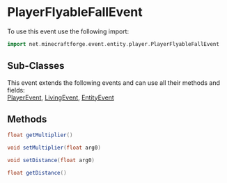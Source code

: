 # PlayerFlyableFallEvent

To use this event use the following import:
```groovy
import net.minecraftforge.event.entity.player.PlayerFlyableFallEvent
```

## Sub-Classes
This event extends the following events and can use all their methods and fields: <br>
[PlayerEvent](player_event/player_event.md), [LivingEvent](living_event/living_event.md), [EntityEvent](entity_event/entity_event.md)

## Methods
```groovy
float getMultiplier()
```

```groovy
void setMultiplier(float arg0)
```

```groovy
void setDistance(float arg0)
```

```groovy
float getDistance()
```
